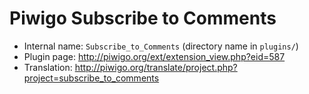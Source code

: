 # Piwigo Subscribe to Comments

* Internal name: `Subscribe_to_Comments` (directory name in `plugins/`)
* Plugin page: http://piwigo.org/ext/extension_view.php?eid=587
* Translation: http://piwigo.org/translate/project.php?project=subscribe_to_comments